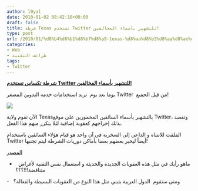 ```yaml
---
author: l0yal
date: 2010-01-02 08:42:16+00:00
draft: false
title: شرطة Texas تستخدم Twitter للتشهير بأسماء المخالفين!
type: post
url: /2010/01/%d8%b4%d8%b1%d8%b7%d8%a9-texas-%d8%aa%d8%b3%d8%aa%d8%ae%d8%af%d9%85-twitter-%d9%84%d9%84%d8%aa%d8%b4%d9%87%d9%8a%d8%b1-%d8%a8%d8%a3%d8%b3%d9%85%d8%a7%d8%a1-%d8%a7%d9%84%d9%85%d8%ae%d8%a7%d9%84%d9%81/
categories:
- Web
- طرائف التقنية
tags:
- Twitter
---
```


[**شرطة تكساس تستخدم Twitter للتشهير بأسماء المخالفين!**](http://www.it-scoop.com/2010/01/%d8%b4%d8%b1%d8%b7%d8%a9-texas-%d8%aa%d8%b3%d8%aa%d8%ae%d8%af%d9%85-twitter-%d9%84%d9%84%d8%aa%d8%b4%d9%87%d9%8a%d8%b1-%d8%a8%d8%a3%d8%b3%d9%85%d8%a7%d8%a1-%d8%a7%d9%84%d9%85%d8%ae%d8%a7%d9%84%d9%81/)


يوما بعد يوم  تزيد استخدامات خدمة التدوين المصغر Twitter  من قبل الجميع!

[![](http://www.it-scoop.com/wp-content/uploads/2010/01/500x_tweet3.jpg)
](http://www.it-scoop.com/2010/01/%d8%b4%d8%b1%d8%b7%d8%a9-texas-%d8%aa%d8%b3%d8%aa%d8%ae%d8%af%d9%85-twitter-%d9%84%d9%84%d8%aa%d8%b4%d9%87%d9%8a%d8%b1-%d8%a8%d8%a3%d8%b3%d9%85%d8%a7%d8%a1-%d8%a7%d9%84%d9%85%d8%ae%d8%a7%d9%84%d9%81/)

الآن تقوم ولاية Texasبالتشهير بأسماء السائقين المخمورين على موقع Twitter، وتقصد بذلك إحراجهم كعقوبة إضافية لئلا يتكرر منهم هذا الفعل.

الملفت للانتباه و الداعي إلى السخرية في آن واحد هو قيام هؤلاء السائقين باستخدام Twitter أيضاً ليخبر بعضهم بعضا بأماكن دوريات الشرطة ليتم تجنبها!

[المصدر](http://gizmodo.com/5434383/texas-county-shames-drunk-drivers-on-twitter)

-   ماهو رأيك في مثل هذه العقوبات الجديدة والحديثة و استعمال نفس التقنية لأغراض متناقضة!!!؟؟؟

-   ومتى ستقوم  الدول العربية بتبني مثل هذا النوع من العقوبات البسيطة والفعالة؟
